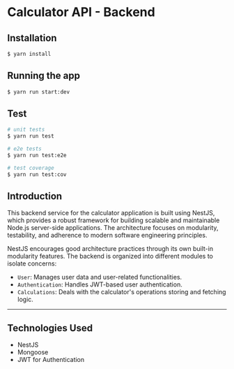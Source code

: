 # Calculator API - Backend

## Installation

```bash
$ yarn install
```

## Running the app

```bash
$ yarn run start:dev
```

## Test

```bash
# unit tests
$ yarn run test

# e2e tests
$ yarn run test:e2e

# test coverage
$ yarn run test:cov
```

## Introduction

This backend service for the calculator application is built using NestJS, which provides a robust framework for building scalable and maintainable Node.js server-side applications. The architecture focuses on modularity, testability, and adherence to modern software engineering principles.

NestJS encourages good architecture practices through its own built-in modularity features. The backend is organized into different modules to isolate concerns:

- `User`: Manages user data and user-related functionalities.
- `Authentication`: Handles JWT-based user authentication.
- `Calculations`: Deals with the calculator's operations storing and fetching logic.

---

## Technologies Used

- NestJS
- Mongoose
- JWT for Authentication
